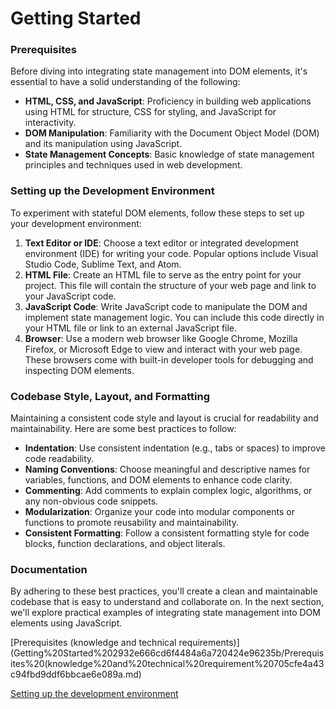 # Getting Started

### Prerequisites

Before diving into integrating state management into DOM elements, it's essential to have a solid understanding of the following:

- **HTML, CSS, and JavaScript**: Proficiency in building web applications using HTML for structure, CSS for styling, and JavaScript for interactivity.
- **DOM Manipulation**: Familiarity with the Document Object Model (DOM) and its manipulation using JavaScript.
- **State Management Concepts**: Basic knowledge of state management principles and techniques used in web development.

### Setting up the Development Environment

To experiment with stateful DOM elements, follow these steps to set up your development environment:

1. **Text Editor or IDE**: Choose a text editor or integrated development environment (IDE) for writing your code. Popular options include Visual Studio Code, Sublime Text, and Atom.
2. **HTML File**: Create an HTML file to serve as the entry point for your project. This file will contain the structure of your web page and link to your JavaScript code.
3. **JavaScript Code**: Write JavaScript code to manipulate the DOM and implement state management logic. You can include this code directly in your HTML file or link to an external JavaScript file.
4. **Browser**: Use a modern web browser like Google Chrome, Mozilla Firefox, or Microsoft Edge to view and interact with your web page. These browsers come with built-in developer tools for debugging and inspecting DOM elements.

### Codebase Style, Layout, and Formatting

Maintaining a consistent code style and layout is crucial for readability and maintainability. Here are some best practices to follow:

- **Indentation**: Use consistent indentation (e.g., tabs or spaces) to improve code readability.
- **Naming Conventions**: Choose meaningful and descriptive names for variables, functions, and DOM elements to enhance code clarity.
- **Commenting**: Add comments to explain complex logic, algorithms, or any non-obvious code snippets.
- **Modularization**: Organize your code into modular components or functions to promote reusability and maintainability.
- **Consistent Formatting**: Follow a consistent formatting style for code blocks, function declarations, and object literals.

### Documentation

By adhering to these best practices, you'll create a clean and maintainable codebase that is easy to understand and collaborate on. In the next section, we'll explore practical examples of integrating state management into DOM elements using JavaScript.

[Prerequisites (knowledge and technical requirements)](Getting%20Started%202932e666cd6f4484a6a720424e96235b/Prerequisites%20(knowledge%20and%20technical%20requirement%20705cfe4a43c94fbd9ddf6bbcae6e089a.md)

[Setting up the development environment](Getting%20Started%202932e666cd6f4484a6a720424e96235b/Setting%20up%20the%20development%20environment%20ef6d99ed127c4a0699ff931c4c97795b.md)